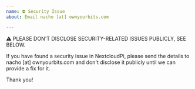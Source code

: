 ```yaml
---
name: ⛔ Security Issue
about: Email nacho [at] ownyourbits.com

---
```


⚠ PLEASE DON'T DISCLOSE SECURITY-RELATED ISSUES PUBLICLY, SEE BELOW.

If you have found a security issue in NextcloudPi, please send the details to
nacho [at] ownyourbits.com and don't disclose it publicly until we can provide a
fix for it.

Thank you!
